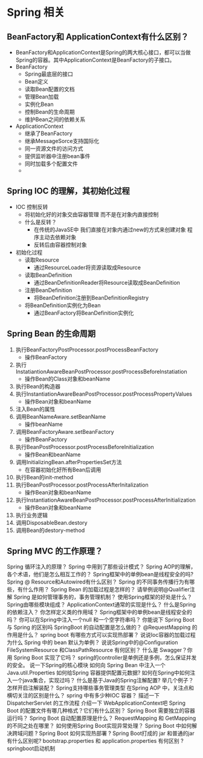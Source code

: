 # Spring 相关
## BeanFactory和 ApplicationContext有什么区别？
- BeanFactory和ApplicationContext是Spring的两大核心接口，都可以当做Spring的容器。其中ApplicationContext是BeanFactory的子接口。
- BeanFactory
  - Spring最底层的接口
  - Bean定义
  - 读取Bean配置的文档
  - 管理Bean加载
  - 实例化Bean
  - 控制Bean的生命周期
  - 维护Bean之间的依赖关系
- ApplicationContext
  - 继承了BeanFactory
  - 继承MessageSorce支持国际化
  - 同一资源文件的访问方式
  - 提供监听器中注册bean事件
  - 同时加载多个配置文件
  - 
## Spring IOC 的理解，其初始化过程
- IOC 控制反转
  - 将初始化好的对象交由容器管理 而不是在对象内直接控制
  - 什么是反转？
    - 在传统的JavaSE中 我们直接在对象内通过new的方式来创建对象 程序主动去依赖对象
    - 反转后由容器控制对象
- 初始化过程
  - 读取Resource
    - 通过ResourceLoader将资源读取成Resource
  - 读取BeanDefinition
    - 通过BeanDefinitionReader将Resource读取成BeanDefinition
  - 注册BeanDefinition
    - 将BeanDefinition注册到BeanDefinitionRegistry
  - 将BeanDefinition实例化为Bean
    - 通过BeanFactory将BeanDefinition实例化
## Spring Bean 的生命周期
1.  执行BeanFactoryPostProcessor.postProcessBeanFactory
    - 操作BeanFactory
2.  执行InstatiantionAwareBeanPostProcessor.postProcessBeforeInstatiation
    - 操作Bean的Class对象和beanName
3.  执行Bean的构造器
4.  执行InstantiationAwareBeanPostProcessor.postProcessPropertyValues
    - 操作Bean对象和beanName
5.  注入Bean的属性
6.  调用BeanNameAware.setBeanName
    - 操作beanName
7.  调用BeanFactoryAware.setBeanFactory
    - 操作BeanFactory
8.  执行BeanPostProcessor.postProcessBeforeInitialization
    - 操作Bean和beanName
9.  调用InitializingBean.afterPropertiesSet方法
    - 在容器初始化好所有Bean后调用
10. 执行Bean的init-method
11. 执行BeanPostProcessor.postProcessAfterInitalization
    - 操作Bean对象和beanName
12. 执行InstantiationAwareBeanPostProcessor.postProcessAfterInitialization
    - 操作Bean对象和beanName
13. 执行业务逻辑
14. 调用DisposableBean.destory
15. 调用Bean的destory-method
## Spring MVC 的工作原理？
Spring 循环注入的原理？
Spring 中用到了那些设计模式？
Spring AOP的理解，各个术语，他们是怎么相互工作的？
Spring框架中的单例bean是线程安全的吗?
Spring @ Resource和Autowired有什么区别？
Spring 的不同事务传播行为有哪些，有什么作用？
Spring Bean 的加载过程是怎样的？
请举例说明@Qualifier注解
Spring 是如何管理事务的，事务管理机制？
使用Spring框架的好处是什么？
Spring由哪些模块组成？
ApplicationContext通常的实现是什么？
什么是Spring的依赖注入？
你怎样定义类的作用域？
Spring框架中的单例bean是线程安全的吗？
你可以在Spring中注入一个null 和一个空字符串吗？
你能说下 Spring Boot 与 Spring 的区别吗
SpringBoot 的自动配置是怎么做的？
@RequestMapping 的作用是什么？
spring boot 有哪些方式可以实现热部署？
说说Ioc容器的加载过程
为什么 Spring 中的 bean 默认为单例？
说说Spring中的@Configuration
FileSystemResource 和ClassPathResource 有何区别？
什么是 Swagger？你用 Spring Boot 实现了它吗？
spring的controller是单例还是多例，怎么保证并发的安全。
说一下Spring的核心模块
如何向 Spring Bean 中注入一个 Java.util.Properties
如何给Spring 容器提供配置元数据?
如何在Spring中如何注入一个java集合，实现过吗？
什么是基于Java的Spring注解配置? 举几个例子？
怎样开启注解装配？
Spring支持哪些事务管理类型
在Spring AOP 中，关注点和横切关注的区别是什么？
spring 中有多少种IOC 容器？
描述一下 DispatcherServlet 的工作流程
介绍一下 WebApplicationContext吧
Spring Boot 的配置文件有哪几种格式？它们有什么区别？
Spring Boot 需要独立的容器运行吗？
Spring Boot 自动配置原理是什么？
RequestMapping 和 GetMapping 的不同之处在哪里？
如何使用Spring Boot实现异常处理？
Spring Boot 中如何解决跨域问题 ?
Spring Boot 如何实现热部署 ?
Spring Boot打成的 jar 和普通的jar有什么区别呢?
bootstrap.properties 和 application.properties 有何区别 ?
springboot启动机制